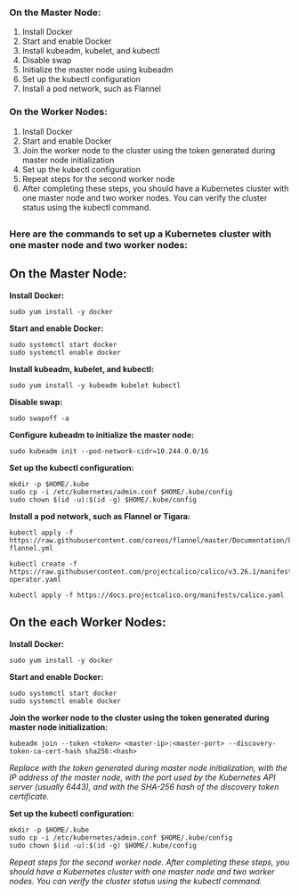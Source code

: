 ### On the Master Node:

1. Install Docker
2. Start and enable Docker
3. Install kubeadm, kubelet, and kubectl
4. Disable swap
5. Initialize the master node using kubeadm
6. Set up the kubectl configuration
7. Install a pod network, such as Flannel

### On the Worker Nodes:

1. Install Docker
2. Start and enable Docker
3. Join the worker node to the cluster using the token generated during master node initialization
4. Set up the kubectl configuration
5. Repeat steps for the second worker node
6. After completing these steps, you should have a Kubernetes cluster with one master node and two worker nodes. You can verify the cluster status using the kubectl command.

##

### Here are the commands to set up a Kubernetes cluster with one master node and two worker nodes:

## On the Master Node:

**Install Docker:**
```
sudo yum install -y docker
```
**Start and enable Docker:**
```
sudo systemctl start docker
sudo systemctl enable docker
```
**Install kubeadm, kubelet, and kubectl:**
```
sudo yum install -y kubeadm kubelet kubectl
```
**Disable swap:**
```
sudo swapoff -a
```
**Configure kubeadm to initialize the master node:**
```
sudo kubeadm init --pod-network-cidr=10.244.0.0/16
```
**Set up the kubectl configuration:**
```
mkdir -p $HOME/.kube
sudo cp -i /etc/kubernetes/admin.conf $HOME/.kube/config
sudo chown $(id -u):$(id -g) $HOME/.kube/config
```
**Install a pod network, such as Flannel or Tigara:**
```
kubectl apply -f https://raw.githubusercontent.com/coreos/flannel/master/Documentation/kube-flannel.yml

kubectl create -f https://raw.githubusercontent.com/projectcalico/calico/v3.26.1/manifests/tigera-operator.yaml

kubectl apply -f https://docs.projectcalico.org/manifests/calico.yaml
```
## On the each Worker Nodes:

**Install Docker:**
```
sudo yum install -y docker
```
**Start and enable Docker:**
```
sudo systemctl start docker
sudo systemctl enable docker
```
**Join the worker node to the cluster using the token generated during master node initialization:**
```
kubeadm join --token <token> <master-ip>:<master-port> --discovery-token-ca-cert-hash sha256:<hash>
```
*Replace <token> with the token generated during master node initialization, <master-ip> with the IP address of the master node, <master-port> with the port used by the Kubernetes API server (usually 6443), and <hash> with the SHA-256 hash of the discovery token certificate.*

**Set up the kubectl configuration:**
```
mkdir -p $HOME/.kube
sudo cp -i /etc/kubernetes/admin.conf $HOME/.kube/config
sudo chown $(id -u):$(id -g) $HOME/.kube/config
```
*Repeat steps for the second worker node. After completing these steps, you should have a Kubernetes cluster with one master node and two worker nodes. You can verify the cluster status using the kubectl command.*
